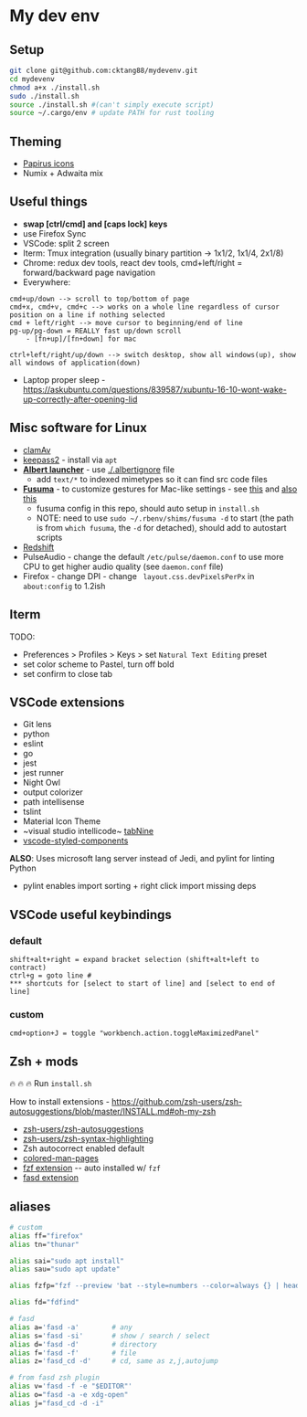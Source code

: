 # My dev env
Setup
---

```bash
git clone git@github.com:cktang88/mydevenv.git
cd mydevenv
chmod a+x ./install.sh
sudo ./install.sh
source ./install.sh #(can't simply execute script)
source ~/.cargo/env # update PATH for rust tooling
```

Theming
---
- [Papirus icons](https://www.xfce-look.org/p/1166289/)
- Numix + Adwaita mix


Useful things
---
- **swap [ctrl/cmd] and [caps lock] keys**
- use Firefox Sync
- VSCode: split 2 screen
- Iterm: Tmux integration (usually binary partition -> 1x1/2, 1x1/4, 2x1/8)
- Chrome: redux dev tools, react dev tools, cmd+left/right = forward/backward page navigation
- Everywhere: 
```
cmd+up/down --> scroll to top/bottom of page
cmd+x, cmd+v, cmd+c --> works on a whole line regardless of cursor position on a line if nothing selected
cmd + left/right --> move cursor to beginning/end of line
pg-up/pg-down = REALLY fast up/down scroll
    - [fn+up]/[fn+down] for mac

ctrl+left/right/up/down --> switch desktop, show all windows(up), show all windows of application(down)
```

- Laptop proper sleep - https://askubuntu.com/questions/839587/xubuntu-16-10-wont-wake-up-correctly-after-opening-lid

Misc software for Linux
---
- [clamAv](https://www.clamav.net/documents/installation-on-debian-and-ubuntu-linux-distributions)
- [keepass2](https://packages.debian.org/sid/keepass2) - install via `apt`
- **[Albert launcher](https://software.opensuse.org//download.html?project=home%3Amanuelschneid3r&package=albert)** - use [./.albertignore](./.albertignore) file
  - add `text/*` to indexed mimetypes so it can find src code files
- **[Fusuma](https://github.com/iberianpig/fusuma)** - to customize gestures for Mac-like settings - see [this](https://medium.com/@dgviranmalaka/how-to-enhance-touch-pad-gestures-like-mac-in-ubuntu-18-04-laptop-f5f25d5a0b4f) and [also this](https://dev.to/iberianpig/how-to-install-and-customize-fusuma-73l)
  - fusuma config in this repo, should auto setup in `install.sh`
  - NOTE: need to use `sudo ~/.rbenv/shims/fusuma -d` to start (the path is from `which fusuma`, the `-d` for detached), should add to autostart scripts
- [Redshift](http://jonls.dk/redshift/)
- PulseAudio - change the default `/etc/pulse/daemon.conf` to use more CPU to get higher audio quality (see `daemon.conf` file)
- Firefox - change DPI - change ` layout.css.devPixelsPerPx` in `about:config` to 1.2ish

Iterm
---
TODO:
- Preferences > Profiles > Keys > set `Natural Text Editing` preset
- set color scheme to Pastel, turn off bold
- set confirm to close tab

VSCode extensions
---
- Git lens
- python
- eslint
- go
- jest
- jest runner
- Night Owl
- output colorizer
- path intellisense
- tslint
- Material Icon Theme
- ~visual studio intellicode~ [tabNine](https://marketplace.visualstudio.com/items?itemName=TabNine.tabnine-vscode)
- [vscode-styled-components](https://marketplace.visualstudio.com/items?itemName=jpoissonnier.vscode-styled-components)

**ALSO**: Uses microsoft lang server instead of Jedi, and pylint for linting Python
- pylint enables import sorting + right click import missing deps

VSCode useful keybindings
---

### default

```
shift+alt+right = expand bracket selection (shift+alt+left to contract)
ctrl+g = goto line #
*** shortcuts for [select to start of line] and [select to end of line]
```

### custom
```
cmd+option+J = toggle "workbench.action.toggleMaximizedPanel"
```

Zsh + mods
---
:fire: :fire: :fire: Run `install.sh`

How to install extensions - https://github.com/zsh-users/zsh-autosuggestions/blob/master/INSTALL.md#oh-my-zsh

- [zsh-users/zsh-autosuggestions](https://github.com/zsh-users/zsh-autosuggestions/blob/master/INSTALL.md#oh-my-zsh)
- [zsh-users/zsh-syntax-highlighting](https://github.com/zsh-users/zsh-syntax-highlighting/blob/master/INSTALL.md#oh-my-zsh)
- Zsh autocorrect enabled default
- [colored-man-pages](https://github.com/robbyrussell/oh-my-zsh/blob/master/plugins/colored-man-pages/colored-man-pages.plugin.zsh)
- [fzf extension](https://github.com/ohmyzsh/ohmyzsh/tree/master/plugins/fzf) -- auto installed w/ `fzf`
- [fasd extension](https://github.com/ohmyzsh/ohmyzsh/tree/master/plugins/fasd)


aliases
---

```bash
# custom
alias ff="firefox"
alias tn="thunar"

alias sai="sudo apt install"
alias sau="sudo apt update"

alias fzfp="fzf --preview 'bat --style=numbers --color=always {} | head -500'"

alias fd="fdfind"

# fasd
alias a='fasd -a'        # any
alias s='fasd -si'       # show / search / select
alias d='fasd -d'        # directory
alias f='fasd -f'        # file
alias z='fasd_cd -d'     # cd, same as z,j,autojump

# from fasd zsh plugin
alias v='fasd -f -e "$EDITOR"'
alias o="fasd -a -e xdg-open"
alias j="fasd_cd -d -i"
```
